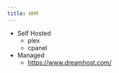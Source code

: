 ```yaml
---
title: WHM
---
```


- Self Hosted
    - plex
    - cpanel
- Managed
    - https://www.dreamhost.com/

